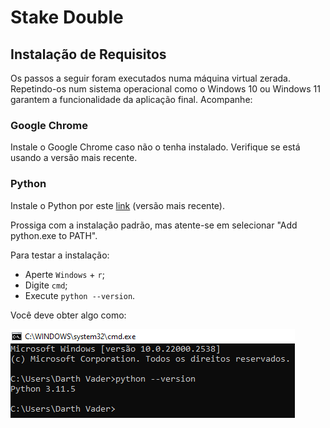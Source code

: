 # Stake Double

## Instalação de Requisitos

Os passos a seguir foram executados numa máquina virtual zerada. Repetindo-os num sistema operacional como o Windows 10 ou Windows 11 garantem a funcionalidade da aplicação final. Acompanhe:

### Google Chrome

Instale o Google Chrome caso não o tenha instalado. Verifique se está usando a versão mais recente.

### Python

Instale o Python por este [link](https://www.python.org/downloads/) (versão mais recente).

Prossiga com a instalação padrão, mas atente-se em selecionar "Add python.exe to PATH".

Para testar a instalação:
* Aperte `Windows` + `r`;
* Digite `cmd`;
* Execute `python --version`.

Você deve obter algo como:

![alt text](image.png)